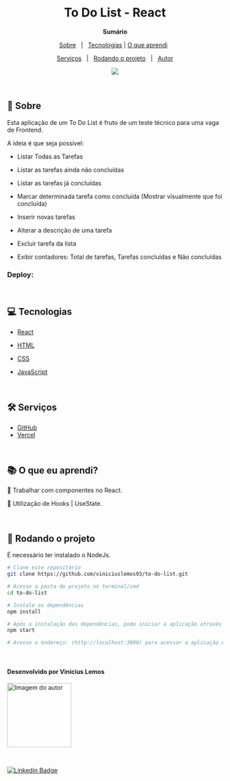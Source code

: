 <h1 align="center">To Do List - React</h1>

**<p align="center">Sumário</p>**
<p align="center">
<a href="#dart-sobre">Sobre</a> &#xa0; | &#xa0;
<a href="#computer-tecnologias">Tecnologias</a> |
<a href="#books-O-que-eu-aprendi">O que aprendi</a> &#xa0; 
</p>
<p align="center">
<a href="#hammer_and_wrench-serviços">Serviços</a> &#xa0; | &#xa0;
<a href="#scroll-rodando-o-projeto">Rodando o projeto</a> &#xa0; | &#xa0;
<a href="#sparkles-autor">Autor</a>
</p>

<p align="center">
<img src="https://img.shields.io/badge/Status-Em%20desenvolvimento-blue"/>
</p>

&#xa0;
 
## :dart: Sobre
<p>Esta aplicação de um To Do List é fruto de um teste técnico para uma vaga de Frontend.</p>
A ideia é que seja possível:

* Listar Todas as Tarefas

* Listar as tarefas ainda não concluídas

* Listar as tarefas já concluídas

* Marcar determinada tarefa como concluída (Mostrar visualmente que foi concluída)

* Inserir novas tarefas

* Alterar a descrição de uma tarefa

* Excluir tarefa da lista

* Exibir contadores: Total de tarefas, Tarefas concluídas e Não concluídas


### Deploy:

&#xa0;

## :computer: Tecnologias

* [React](https://pt-br.reactjs.org/)

* [HTML](https://developer.mozilla.org/pt-BR/docs/Web/HTML)

* [CSS](https://www.w3schools.com/css/)

* [JavaScript](https://www.javascript.com/)

&#xa0;

## :hammer_and_wrench: Serviços
* <a href="https://github.com/">GitHub</a>
* <a href="https://vercel.com/">Vercel</a>

&#xa0;

## :books: O que eu aprendi?

📌 Trabalhar com componentes no React.

📌 Utilização de Hooks | UseState.

&#xa0;

## :scroll: Rodando o projeto
É necessário ter instalado o NodeJs.

```bash
# Clone este repositório
git clone https://github.com/viniciuslemos93/to-do-list.git

# Acesse a pasta do projeto no terminal/cmd
cd to-do-list

# Instale as dependências
npm install

# Após a instalação das dependências, pode iniciar a aplicação através do seguinte comando:
npm start

# Acesse o endereço: (http://localhost:3000) para acessar a aplicação em seu navegador
```

&#xa0;
<h4>Desenvolvido por Vinicius Lemos</h4>

<a href="https://github.com/viniciuslemos93">
<img src="https://github.com/viniciuslemos93.png" width="150px" alt="Imagem do autor">
</a>

&#xa0;

[![Linkedin Badge](https://img.shields.io/badge/-Vinicius%20Lemos-blue?style=flat-square&logo=Linkedin&logoColor=white&link=https://www.linkedin.com/in/viniciuslemos93/)](https://www.linkedin.com/in/viniciuslemos93/)<br>
